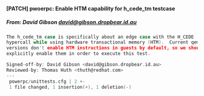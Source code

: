 #### [PATCH] pwoerpc: Enable HTM capability for h_cede_tm testcase
##### From: David Gibson <david@gibson.dropbear.id.au>

```c
The h_cede_tm case is specifically about an edge case with the H_CEDE
hypercall while using hardware transactional memory (HTM).  Current qemu
versions don't enable HTM instructions in guests by default, so we should
explicitly enable them in order to execute this test.

Signed-off-by: David Gibson <david@gibson.dropbear.id.au>
Reviewed-by: Thomas Huth <thuth@redhat.com>
---
 powerpc/unittests.cfg | 2 +-
 1 file changed, 1 insertion(+), 1 deletion(-)

```
